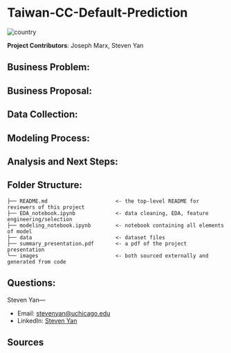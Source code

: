 # Taiwan-CC-Default-Prediction

![country](images/county_conf_by_pop.png)

**Project Contributors**:  Joseph Marx, Steven Yan

## Business Problem:


## Business Proposal:


## Data Collection:




## Modeling Process:




## Analysis and Next Steps:


## Folder Structure:

```
├── README.md                      <- the top-level README for reviewers of this project
├── EDA_notebook.ipynb             <- data cleaning, EDA, feature engineering/selection
├── modeling_notebook.ipynb        <- notebook containing all elements of model
├── data                           <- dataset files
├── summary_presentation.pdf       <- a pdf of the project presentation
└── images                         <- both sourced externally and generated from code
```

## Questions:

Steven Yan—

- Email: stevenyan@uchicago.edu
- LinkedIn: <a href='https://www.linkedin.com/in/examsherpa/'>Steven Yan</a>

## Sources
